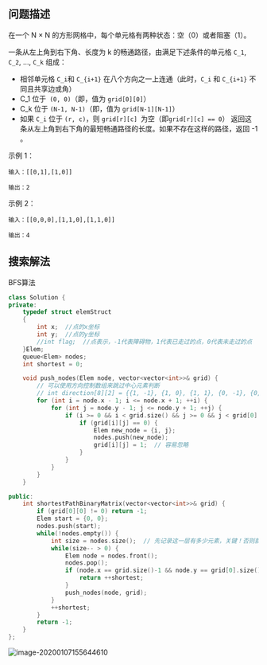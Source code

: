 ## 问题描述

在一个 N × N 的方形网格中，每个单元格有两种状态：空（0）或者阻塞（1）。

一条从左上角到右下角、长度为 k 的畅通路径，由满足下述条件的单元格 `C_1`, `C_2`, ..., `C_k` 组成：

- 相邻单元格 `C_i`和 `C_{i+1}` 在八个方向之一上连通（此时，`C_i` 和 `C_{i+1}` 不同且共享边或角）
- C_1 位于` (0, 0)`（即，值为 `grid[0][0]`）
- C_k 位于 `(N-1, N-1)`（即，值为 `grid[N-1][N-1]`）
- 如果 `C_i` 位于 `(r, c)`，则 `grid[r][c] `为空（即`grid[r][c] == 0`）
  返回这条从左上角到右下角的最短畅通路径的长度。如果不存在这样的路径，返回 -1 。

示例 1：

```
输入：[[0,1],[1,0]]

输出：2
```

示例 2：

```
输入：[[0,0,0],[1,1,0],[1,1,0]]

输出：4
```



## 搜索解法

BFS算法

```C++
class Solution {
private:
    typedef struct elemStruct
    {
        int x;  //点的x坐标
        int y;  //点的y坐标
        //int flag;  //点表示，-1代表障碍物，1代表已走过的点，0代表未走过的点
    }Elem;
    queue<Elem> nodes;
    int shortest = 0;

    void push_nodes(Elem node, vector<vector<int>>& grid) {
        // 可以使用方向控制数组来跳过中心元素判断
        // int direction[8][2] = {{1, -1}, {1, 0}, {1, 1}, {0, -1}, {0, 1}, {-1, -1}, {-1, 0}, {-1, 1}};
        for (int i = node.x - 1; i <= node.x + 1; ++i) {
            for (int j = node.y - 1; j <= node.y + 1; ++j) {
                if (i >= 0 && i < grid.size() && j >= 0 && j < grid[0].size()) {
                    if (grid[i][j] == 0) {
                        Elem new_node = {i, j};
                        nodes.push(new_node);
                        grid[i][j] = 1;  // 容易忽略
                    }
                }
            }
        }
    }

public:
    int shortestPathBinaryMatrix(vector<vector<int>>& grid) {
        if (grid[0][0] != 0) return -1;
        Elem start = {0, 0};
        nodes.push(start);
        while(!nodes.empty()) {
            int size = nodes.size();  // 先记录这一层有多少元素，关键！否则就无法统计shortest了
            while(size-- > 0) {
                Elem node = nodes.front();
                nodes.pop();
                if (node.x == grid.size()-1 && node.y == grid[0].size() - 1) {
                    return ++shortest;
                }
                push_nodes(node, grid);
            }
            ++shortest;
        }
        return -1;
    }
};
```

![image-20200107155644610](../../../assets/image-20200107155644610.png)